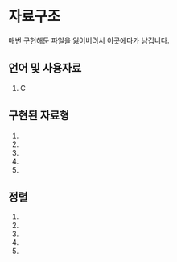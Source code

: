 # 자료구조

매번 구현해둔 파일을 잃어버려서 이곳에다가 남깁니다.


## 언어 및 사용자료

1. C

## 구현된 자료형
1.
2.
3.
4.
5.

## 정렬
1.
2.
3.
4.
5.
